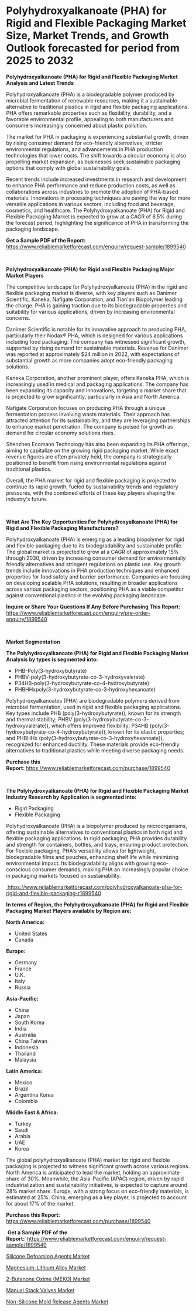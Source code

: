 <p><h1>Polyhydroxyalkanoate (PHA) for Rigid and Flexible Packaging Market Size, Market Trends, and Growth Outlook forecasted for period from 2025 to 2032</h1></p><p><strong>Polyhydroxyalkanoate (PHA) for Rigid and Flexible Packaging Market Analysis and Latest Trends</strong></p>
<p><p>Polyhydroxyalkanoate (PHA) is a biodegradable polymer produced by microbial fermentation of renewable resources, making it a sustainable alternative to traditional plastics in rigid and flexible packaging applications. PHA offers remarkable properties such as flexibility, durability, and a favorable environmental profile, appealing to both manufacturers and consumers increasingly concerned about plastic pollution.</p><p>The market for PHA in packaging is experiencing substantial growth, driven by rising consumer demand for eco-friendly alternatives, stricter environmental regulations, and advancements in PHA production technologies that lower costs. The shift towards a circular economy is also propelling market expansion, as businesses seek sustainable packaging options that comply with global sustainability goals.</p><p>Recent trends include increased investments in research and development to enhance PHA performance and reduce production costs, as well as collaborations across industries to promote the adoption of PHA-based materials. Innovations in processing techniques are paving the way for more versatile applications in various sectors, including food and beverage, cosmetics, and healthcare. The Polyhydroxyalkanoate (PHA) for Rigid and Flexible Packaging Market is expected to grow at a CAGR of 6.5% during the forecast period, highlighting the significance of PHA in transforming the packaging landscape.</p></p>
<p><strong>Get a Sample PDF of the Report:&nbsp;</strong> <a href="https://www.reliablemarketforecast.com/enquiry/request-sample/1899540?utm_campaign=1899&utm_medium=2&utm_source=Github&utm_content=ia&utm_term=04022025&utm_id=polyhydroxyalkanoate-pha-for-rigid-and-flexible-packaging">https://www.reliablemarketforecast.com/enquiry/request-sample/1899540</a></p>
<p>&nbsp;</p>
<p><strong>Polyhydroxyalkanoate (PHA) for Rigid and Flexible Packaging Major Market Players</strong></p>
<p><p>The competitive landscape for Polyhydroxyalkanoate (PHA) in the rigid and flexible packaging market is diverse, with key players such as Danimer Scientific, Kaneka, Nafigate Corporation, and Tian'an Biopolymer leading the charge. PHA is gaining traction due to its biodegradable properties and suitability for various applications, driven by increasing environmental concerns.</p><p>Danimer Scientific is notable for its innovative approach to producing PHA, particularly their Nodax® PHA, which is designed for various applications including food packaging. The company has witnessed significant growth, supported by rising demand for sustainable materials. Revenue for Danimer was reported at approximately $24 million in 2022, with expectations of substantial growth as more companies adopt eco-friendly packaging solutions.</p><p>Kaneka Corporation, another prominent player, offers Kaneka PHA, which is increasingly used in medical and packaging applications. The company has been expanding its capacity and innovations, targeting a market share that is projected to grow significantly, particularly in Asia and North America.</p><p>Nafigate Corporation focuses on producing PHA through a unique fermentation process involving waste materials. Their approach has attracted attention for its sustainability, and they are leveraging partnerships to enhance market penetration. The company is poised for growth as demand for circular economy solutions rises.</p><p>Shenzhen Ecomann Technology has also been expanding its PHA offerings, aiming to capitalize on the growing rigid packaging market. While exact revenue figures are often privately held, the company is strategically positioned to benefit from rising environmental regulations against traditional plastics.</p><p>Overall, the PHA market for rigid and flexible packaging is projected to continue its rapid growth, fueled by sustainability trends and regulatory pressures, with the combined efforts of these key players shaping the industry's future.</p></p>
<p>&nbsp;</p>
<p><strong>What Are The Key Opportunities For Polyhydroxyalkanoate (PHA) for Rigid and Flexible Packaging Manufacturers?</strong></p>
<p><p>Polyhydroxyalkanoate (PHA) is emerging as a leading biopolymer for rigid and flexible packaging due to its biodegradability and sustainable profile. The global market is projected to grow at a CAGR of approximately 15% through 2030, driven by increasing consumer demand for environmentally friendly alternatives and stringent regulations on plastic use. Key growth trends include innovations in PHA production techniques and enhanced properties for food safety and barrier performance. Companies are focusing on developing scalable PHA solutions, resulting in broader applications across various packaging sectors, positioning PHA as a viable competitor against conventional plastics in the evolving packaging landscape.</p></p>
<p><strong>Inquire or Share Your Questions If Any Before Purchasing This Report:</strong> <a href="https://www.reliablemarketforecast.com/enquiry/pre-order-enquiry/1899540?utm_campaign=1899&utm_medium=2&utm_source=Github&utm_content=ia&utm_term=04022025&utm_id=polyhydroxyalkanoate-pha-for-rigid-and-flexible-packaging">https://www.reliablemarketforecast.com/enquiry/pre-order-enquiry/1899540</a></p>
<p>&nbsp;</p>
<p><strong>Market Segmentation</strong></p>
<p><strong>The Polyhydroxyalkanoate (PHA) for Rigid and Flexible Packaging Market Analysis by types is segmented into:</strong></p>
<p><ul><li>PHB-Poly(3-hydroxybutyrate)</li><li>PHBV-poly(3-hydroxybutyrate-co-3-hydroxyvalerate)</li><li>P34HB-poly(3-hydroxybutyrate-co-4-hydroxybutyrate)</li><li>PHBHHxpoly(3-hydroxybutyrate-co-3-hydroxyhexanoate)</li></ul></p>
<p><p>Polyhydroxyalkanoates (PHA) are biodegradable polymers derived from microbial fermentation, used in rigid and flexible packaging applications. Key types include PHB (poly(3-hydroxybutyrate)), known for its strength and thermal stability; PHBV (poly(3-hydroxybutyrate-co-3-hydroxyvalerate)), which offers improved flexibility; P34HB (poly(3-hydroxybutyrate-co-4-hydroxybutyrate)), known for its elastic properties; and PHBHHx (poly(3-hydroxybutyrate-co-3-hydroxyhexanoate)), recognized for enhanced ductility. These materials provide eco-friendly alternatives to traditional plastics while meeting diverse packaging needs.</p></p>
<p><strong>Purchase this Report:&nbsp;</strong><a href="https://www.reliablemarketforecast.com/purchase/1899540?utm_campaign=1899&utm_medium=2&utm_source=Github&utm_content=ia&utm_term=04022025&utm_id=polyhydroxyalkanoate-pha-for-rigid-and-flexible-packaging">https://www.reliablemarketforecast.com/purchase/1899540</a></p>
<p>&nbsp;</p>
<p><strong>The Polyhydroxyalkanoate (PHA) for Rigid and Flexible Packaging Market Industry Research by Application is segmented into:</strong></p>
<p><ul><li>Rigid Packaging</li><li>Flexible Packaging</li></ul></p>
<p><p>Polyhydroxyalkanoate (PHA) is a biopolymer produced by microorganisms, offering sustainable alternatives to conventional plastics in both rigid and flexible packaging applications. In rigid packaging, PHA provides durability and strength for containers, bottles, and trays, ensuring product protection. For flexible packaging, PHA's versatility allows for lightweight, biodegradable films and pouches, enhancing shelf life while minimizing environmental impact. Its biodegradability aligns with growing eco-conscious consumer demands, making PHA an increasingly popular choice in packaging markets focused on sustainability.</p></p>
<p><a href="https://www.reliablemarketforecast.com/polyhydroxyalkanoate-pha-for-rigid-and-flexible-packaging-r1899540?utm_campaign=1899&utm_medium=2&utm_source=Github&utm_content=ia&utm_term=04022025&utm_id=polyhydroxyalkanoate-pha-for-rigid-and-flexible-packaging">&nbsp;https://www.reliablemarketforecast.com/polyhydroxyalkanoate-pha-for-rigid-and-flexible-packaging-r1899540</a></p>
<p><strong>In terms of Region, the Polyhydroxyalkanoate (PHA) for Rigid and Flexible Packaging Market Players available by Region are:</strong></p>
<p>
    <p> <strong> North America: </strong>
        <ul>
            <li>United States</li>
            <li>Canada</li>
        </ul>
        </p> 
    <p> <strong> Europe: </strong>
        <ul>
            <li>Germany</li>
            <li>France</li>
            <li>U.K.</li>
            <li>Italy</li>
            <li>Russia</li>
        </ul>
        </p> 
    <p> <strong> Asia-Pacific: </strong>
        <ul>
            <li>China</li>
            <li>Japan</li>
            <li>South Korea</li>
            <li>India</li>
            <li>Australia</li>
            <li>China Taiwan</li>
            <li>Indonesia</li>
            <li>Thailand</li>
            <li>Malaysia</li>
        </ul>
        </p> 
    <p> <strong> Latin America: </strong>
        <ul>
            <li>Mexico</li>
            <li>Brazil</li>
            <li>Argentina Korea</li>
            <li>Colombia</li>
        </ul>
        </p> 
    <p> <strong> Middle East & Africa: </strong>
        <ul>
            <li>Turkey</li>
            <li>Saudi</li>
            <li>Arabia</li>
            <li>UAE</li>
            <li>Korea</li>
        </ul>
    </p>
    </p>
<p><p>The global polyhydroxyalkanoate (PHA) market for rigid and flexible packaging is projected to witness significant growth across various regions. North America is anticipated to lead the market, holding an approximate share of 30%. Meanwhile, the Asia-Pacific (APAC) region, driven by rapid industrialization and sustainability initiatives, is expected to capture around 28% market share. Europe, with a strong focus on eco-friendly materials, is estimated at 25%. China, emerging as a key player, is projected to account for about 17% of the market.</p></p>
<p><strong>Purchase this Report: </strong><a href="https://www.reliablemarketforecast.com/purchase/1899540?utm_campaign=1899&utm_medium=2&utm_source=Github&utm_content=ia&utm_term=04022025&utm_id=polyhydroxyalkanoate-pha-for-rigid-and-flexible-packaging">https://www.reliablemarketforecast.com/purchase/1899540</a></p>
<p>&nbsp;<strong>Get a Sample PDF of the Report:&nbsp;&nbsp;</strong><a href="https://www.reliablemarketforecast.com/enquiry/request-sample/1899540?utm_campaign=1899&utm_medium=2&utm_source=Github&utm_content=ia&utm_term=04022025&utm_id=polyhydroxyalkanoate-pha-for-rigid-and-flexible-packaging">https://www.reliablemarketforecast.com/enquiry/request-sample/1899540</a></p>
<p><strong></strong></p>
<p><p><a href="https://www.linkedin.com/pulse/forecasting-future-silicone-defoaming-agents-market-growth-knyjf?utm_campaign=1899&utm_medium=2&utm_source=Github&utm_content=ia&utm_term=04022025&utm_id=polyhydroxyalkanoate-pha-for-rigid-and-flexible-packaging">Silicone Defoaming Agents Market</a></p><p><a href="https://github.com/djibenesha/Market-Research-Report-List-1/blob/main/magnesium-lithium-alloy-market.md?utm_campaign=1899&utm_medium=2&utm_source=Github&utm_content=ia&utm_term=04022025&utm_id=polyhydroxyalkanoate-pha-for-rigid-and-flexible-packaging">Magnesium-Lithium Alloy Market</a></p><p><a href="https://github.com/nibbsmantji/Market-Research-Report-List-1/blob/main/2-butanone-oxime-meko-market.md?utm_campaign=1899&utm_medium=2&utm_source=Github&utm_content=ia&utm_term=04022025&utm_id=polyhydroxyalkanoate-pha-for-rigid-and-flexible-packaging">2-Butanone Oxime (MEKO) Market</a></p><p><a href="https://www.linkedin.com/pulse/industry-strategies-opportunities-manual-stack-valves-market-fgz4f?utm_campaign=1899&utm_medium=2&utm_source=Github&utm_content=ia&utm_term=04022025&utm_id=polyhydroxyalkanoate-pha-for-rigid-and-flexible-packaging">Manual Stack Valves Market</a></p><p><a href="https://www.linkedin.com/pulse/estimating-non-silicone-mold-release-agents-market-size-future-x3vof?utm_campaign=1899&utm_medium=2&utm_source=Github&utm_content=ia&utm_term=04022025&utm_id=polyhydroxyalkanoate-pha-for-rigid-and-flexible-packaging">Non-Silicone Mold Release Agents Market</a></p></p>
